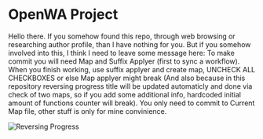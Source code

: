 # OpenWA Project

Hello there. If you somehow found this repo, through web browsing or researching author profile, than I have nothing for you.
But if you somehow involved into this, I think I need to leave some message here:
To make commit you will need Map and Suffix Applyer (first to sync a workflow). When you finish working, use suffix applyer and create map, UNCHECK ALL CHECKBOXES or else Map applyer might break (And also because in this repository reversing progress title will be updated automaticly and done via check of two maps, so if you add some additional info, hardcoded initial amount of functions counter will break).
You only need to commit to Current Map file, other stuff is only for mine convinience.

![Reversing Progress](https://img.shields.io/badge/Reversing%20Progress-10%25-blue.svg)
